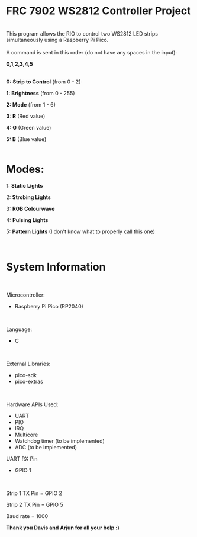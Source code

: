 # **FRC 7902 WS2812 Controller Project** #
<br />
This program allows the RIO to control two WS2812 LED strips simultaneously using a Raspberry Pi Pico.<br />
<br />
A command is sent in this order (do not have any spaces in the input):<br />

**0,1,2,3,4,5**
<br />
<br />

**0: Strip to Control** (from 0 - 2)
<br />

**1: Brightness** (from 0 - 255)
<br />

**2: Mode** (from 1 - 6)
<br />

**3: R** (Red value)
<br />

**4: G** (Green value)
<br />

**5: B** (Blue value)
<br />
<br />

# **Modes**: #
1: **Static Lights**
<br />

2: **Strobing Lights**
<br />

3: **RGB Colourwave**
<br />

4: **Pulsing Lights**
<br />

5: **Pattern Lights** (I don't know what to properly call this one)<br />

<br />

# **System Information** #
<br />

Microcontroller:
- Raspberry Pi Pico (RP2040)
<br />

Language:
- C
<br />

External Libraries: 
- pico-sdk
- pico-extras
<br />

Hardware APIs Used:
- UART
- PIO
- IRQ
- Multicore
- Watchdog timer (to be implemented)
- ADC (to be implemented)

UART RX Pin
- GPIO 1
<br />

Strip 1 TX Pin = GPIO 2
<br />

Strip 2 TX Pin = GPIO 5
<br />

Baud rate = 1000
<br />


**Thank you Davis and Arjun for all your help :)**
